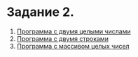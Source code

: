 # Задание 2.
1. [Программа с двумя целыми числами](https://github.com/AleksandrLubnin/Lubnin_Java11/blob/main/two_numbers/src/Main.java)
2. [Программа с двумя строками](https://github.com/AleksandrLubnin/Lubnin_Java11/blob/main/two_strings/src/Main.java)
3. [Программа с массивом целых чисел](https://github.com/AleksandrLubnin/Lubnin_Java11/blob/main/array_of_integers/src/Main.java)